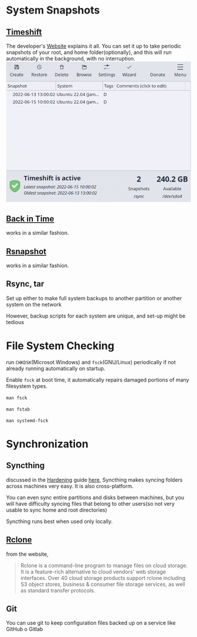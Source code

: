 # System Snapshots

## [Timeshift](https://teejeetech.com/timeshift/)

The developer's [Website](https://teejeetech.com/timeshift/) explains it all.
You can set it up to take periodic snapshots of your root, and home folder(optionally), and this will run automatically in the background, with no interruption.
![](timeshift.png)

## [Back in Time](https://backintime.readthedocs.io/en/latest/)

works in a similar fashion.

## [Rsnapshot](https://rsnapshot.org/)

works in a similar fashion.

## Rsync, tar

Set up either to make full system backups to another partition or another system on the network

However, backup scripts for each system are unique, and set-up might be tedious

# File System Checking

run `CHKDSK`(Microsot Windows) and `fsck`(GNU/Linux) periodically if not already running automatically on startup.

Enable `fsck` at boot time, it automatically repairs damaged portions of many filesystem types.

`man fsck`

`man fstab`

`man systemd-fsck`

# Synchronization

## Syncthing

discussed in the [Hardening](./README.md) guide [here](./README.md/#password-sensitive-information-management), Syncthing makes syncing folders across machines very easy. It is also cross-platform.

You can even sync entire partitions and disks between machines, but you will have difficulty syncing files that belong to other users(so not very usable to sync home and root directories)

Syncthing runs best when used only locally.

## [Rclone](https://rclone.org/)

from the website,

> Rclone is a command-line program to manage files on cloud storage. It is a feature-rich alternative to cloud vendors' web storage interfaces. Over 40 cloud storage products support rclone including S3 object stores, business & consumer file storage services, as well as standard transfer protocols.

## Git

You can use git to keep configuration files backed up on a service like GitHub o Gitlab
